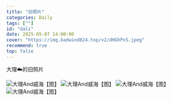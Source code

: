 ```yaml
---
title: "旧照片"
categories: Daily
tags: [""]
id: "dali"
date: 2025-05-07 14:00:00
cover: "https://img.badwind824.top/v2/dHGhPxS.jpeg"
recommend: true
top: false
---
```

<section class="vh-node vh-note"><p> 大理☁️的旧照片</p></section>

<section class="vh-node vh-picture"><img alt="大理And威海【图】" src="https://img.badwind824.top/v2/LJLhewV.jpeg" data-vh-lz-src="https://img.badwind824.top/v2/LJLhewV.jpeg" class="vh-article-img entered loaded" data-ll-status="loaded"> 
<img alt="大理And威海【图】" src="https://img.badwind824.top/v2/GX5pPEP.jpeg" data-vh-lz-src="https://img.badwind824.top/v2/GX5pPEP.jpeg" class="vh-article-img entered loaded" data-ll-status="loaded"> 
<img alt="大理And威海【图】" src="https://img.badwind824.top/v2/Hqob7Sr.jpeg" data-vh-lz-src="https://img.badwind824.top/v2/Hqob7Sr.jpeg" class="vh-article-img entered loaded" data-ll-status="loaded"> 
<img alt="大理And威海【图】" src="https://img.badwind824.top/v2/z2QXzV7.jpeg" data-vh-lz-src="https://img.badwind824.top/v2/z2QXzV7.jpeg"" class="vh-article-img entered loaded" data-ll-status="loaded"></section>